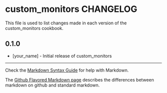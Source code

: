 custom_monitors CHANGELOG
=========================

This file is used to list changes made in each version of the custom_monitors cookbook.

0.1.0
-----
- [your_name] - Initial release of custom_monitors

- - -
Check the [Markdown Syntax Guide](http://daringfireball.net/projects/markdown/syntax) for help with Markdown.

The [Github Flavored Markdown page](http://github.github.com/github-flavored-markdown/) describes the differences between markdown on github and standard markdown.
